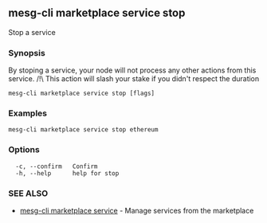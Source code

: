 ## mesg-cli marketplace service stop

Stop a service

### Synopsis

By stoping a service, your node will not process any other actions from this service.
/!\ This action will slash your stake if you didn't respect the duration

```
mesg-cli marketplace service stop [flags]
```

### Examples

```
mesg-cli marketplace service stop ethereum
```

### Options

```
  -c, --confirm   Confirm
  -h, --help      help for stop
```

### SEE ALSO

* [mesg-cli marketplace service](mesg-cli_marketplace_service.md)	 - Manage services from the marketplace

